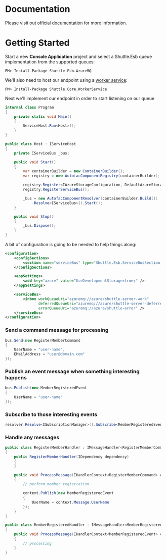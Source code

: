 # Documentation

Please visit out [official documentation](https://shuttle.github.io/shuttle-esb/) for more information.

# Getting Started

Start a new **Console Application** project and select a Shuttle.Esb queue implementation from the supported queues:

```
PM> Install-Package Shuttle.Esb.AzureMQ
```

We'll also need to host our endpoint using a [worker service](https://shuttle.github.io/shuttle-core/service-hosting/shuttle-core-workerservice.html):

```
PM> Install-Package Shuttle.Core.WorkerService
```

Next we'll implement our endpoint in order to start listening on our queue:

``` c#
internal class Program
{
	private static void Main()
	{
		ServiceHost.Run<Host>();
	}
}

public class Host : IServiceHost
{
	private IServiceBus _bus;

    public void Start()
    {
        var containerBuilder = new ContainerBuilder();
        var registry = new AutofacComponentRegistry(containerBuilder);

        registry.Register<IAzureStorageConfiguration, DefaultAzureStorageConfiguration>();
        registry.RegisterServiceBus();

        _bus = new AutofacComponentResolver(containerBuilder.Build())
            .Resolve<IServiceBus>().Start();
    }

	public void Stop()
	{
		_bus.Dispose();
	}
}
```

A bit of configuration is going to be needed to help things along:

``` xml
<configuration>
	<configSections>
		<section name="serviceBus" type="Shuttle.Esb.ServiceBusSection, Shuttle.Esb"/>
	</configSections>

	<appSettings>
		<add key="azure" value="UseDevelopmentStorage=true;" />
	</appSettings>

	<serviceBus>
		<inbox workQueueUri="azuremq://azure/shuttle-server-work" 
		       deferredQueueUri="azuremq://azure/shuttle-server-deferred"
		       errorQueueUri="azuremq://azure/shuttle-error" />
	</serviceBus>
</configuration>
```

### Send a command message for processing

``` c#
bus.Send(new RegisterMemberCommand
{
    UserName = "user-name",
    EMailAddress = "user@domain.com"
});
```

### Publish an event message when something interesting happens

``` c#
bus.Publish(new MemberRegisteredEvent
{
    UserName = "user-name"
});
```

### Subscribe to those interesting events

``` c#
resolver.Resolve<ISubscriptionManager>().Subscribe<MemberRegisteredEvent>();
```

### Handle any messages

``` c#
public class RegisterMemberHandler : IMessageHandler<RegisterMemberCommand>
{
    public RegisterMemberHandler(IDependency dependency)
    {
    }

	public void ProcessMessage(IHandlerContext<RegisterMemberCommand> context)
	{
        // perform member registration

		context.Publish(new MemberRegisteredEvent
		{
			UserName = context.Message.UserName
		});
	}
}
```

``` c#
public class MemberRegisteredHandler : IMessageHandler<MemberRegisteredEvent>
{
	public void ProcessMessage(IHandlerContext<MemberRegisteredEvent> context)
	{
        // processing
	}
}
```